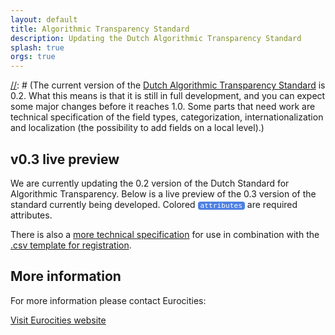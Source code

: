 ```yaml
---
layout: default
title: Algorithmic Transparency Standard
description: Updating the Dutch Algorithmic Transparency Standard
splash: true
orgs: true
---
```

[//]: # (## About the current standard)

[//]: # (The current version of the [Dutch Algorithmic Transparency Standard](https://standaard.algoritmeregister.org/standard) is 0.2. What this means is that it is still in full development, and you can expect some major changes before it reaches 1.0. Some parts that need work are technical specification of the field types, categorization, internationalization and localization (the possibility to add fields on a local level).)

[//]: # (## What will we be doing)

[//]: # (Our project focusses on making an iteration on the current Dutch Algorithmic Transparency Standard and its documentation. By doing so, we hope and expect to stay compatible, working towards an international standard.)

## v0.3 live preview

We are currently updating the 0.2 version of the Dutch Standard for Algorithmic Transparency. Below is a live preview of the 0.3 version of the standard currently being developed. Colored <span class="attribute required">attributes</span> are required attributes.

There is also a [more technical specification](https://standaard.algoritmeregister.org/overview) for use in combination with the [.csv template for registration](https://standaard.algoritmeregister.org/registration-v0.3.template.csv).

<style>
    h3 {
        border-bottom: 1px solid gray;
    }
    .attribute { 
        background: #E6E6E6;
        color: #555;
        border-radius: 4px;
        padding: 0 4px;
        font-size: 0.8em;
        font-family: monospace
    }
    .required {
        background: #4D80E2;
        color: #fff;
    }
</style>
<div id="data"></div>
<script type="text/html" id="attribute_tmpl">
    <p>
        <b><%=name%> </b><span class="attribute <% if (required) { %>required<% } %>"><%=attr%></span><br>
        <i><%=description%></i>
    </p>
</script>
<script src="/js/microtemplating.js"></script>
<script>
    var url = "https://standaard.algoritmeregister.org/schemas/registration-v0.3.schema.json";
    fetch(url).then(response => response.json()).then(data => render(data));
    function render(data) {
        var resultsEl = document.getElementById("data");
        var category = "";
        for(var i in data.properties) {
            var prop = data.properties[i];
            if (prop.category !== category) {
                category = prop.category;
                resultsEl.innerHTML += `<h3>${category}</h3>`;
            }
            prop.attr = i;
            resultsEl.innerHTML += tmpl("attribute_tmpl", prop);
        }
    }
</script>

<h2 class="my5">More information</h2>

For more information please contact Eurocities:

<a href="https://eurocities.eu/" class="btn display-inline-block mb4">Visit Eurocities website</a>